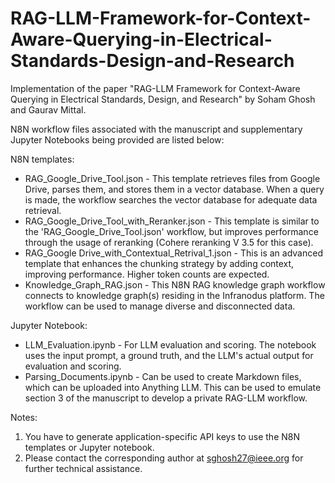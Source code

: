 # RAG-LLM-Framework-for-Context-Aware-Querying-in-Electrical-Standards-Design-and-Research

Implementation of the paper "RAG-LLM Framework for Context-Aware Querying in Electrical Standards, Design, and Research" by Soham Ghosh and Gaurav Mittal.

N8N workflow files associated with the manuscript and supplementary Jupyter Notebooks being provided are listed below:

N8N templates:
* RAG_Google_Drive_Tool.json - This template retrieves files from Google Drive, parses them, and stores them in a vector database. When a query is made, the workflow searches the vector database for adequate data retrieval. 
* RAG_Google_Drive_Tool_with_Reranker.json - This template is similar to the 'RAG_Google_Drive_Tool.json' workflow, but improves performance through the usage of reranking (Cohere reranking V 3.5 for this case).
* RAG_Google Drive_with_Contextual_Retrival_1.json - This is an advanced template that enhances the chunking strategy by adding context, improving performance. Higher token counts are expected.
* Knowledge_Graph_RAG.json - This N8N RAG knowledge graph workflow connects to knowledge graph(s) residing in the Infranodus platform. The workflow can be used to manage diverse and disconnected data. 

Jupyter Notebook: 
* LLM_Evaluation.ipynb - For LLM evaluation and scoring. The notebook uses the input prompt, a ground truth, and the LLM's actual output for evaluation and scoring. 
* Parsing_Documents.ipynb - Can be used to create Markdown files, which can be uploaded into Anything LLM. This can be used to emulate section 3 of the manuscript to develop a private RAG-LLM workflow. 

Notes: 
1. You have to generate application-specific API keys to use the N8N templates or Jupyter notebook.
2. Please contact the corresponding author at sghosh27@ieee.org for further technical assistance.

